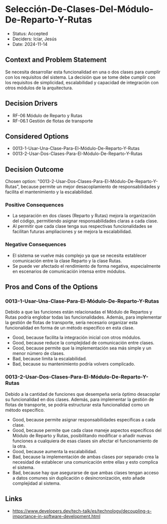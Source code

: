 # Selección-De-Clases-Del-Módulo-De-Reparto-Y-Rutas

* Status: Accepted
* Deciders: Icíar, Jesús 
* Date: 2024-11-14

## Context and Problem Statement

Se necesita desarrollar esta funcionalidad en una o dos clases para cumplir con los requisitos del sistema.
La decisión que se tome debe cumplir con los requisitos de simplicidad, escalabilidad y capacidad de integración con otros módulos de la arquitectura.

## Decision Drivers

* RF-06 Módulo de Reparto y Rutas 
* RF-06.1 Gestión de flotas de transporte

## Considered Options

* 0013-1-Usar-Una-Clase-Para-El-Módulo-De-Reparto-Y-Rutas
* 0013-2-Usar-Dos-Clases-Para-El-Módulo-De-Reparto-Y-Rutas

## Decision Outcome

Chosen option: "0013-2-Usar-Dos-Clases-Para-El-Módulo-De-Reparto-Y-Rutas", because permite un mejor desacoplamiento de responsabilidades y facilita el mantenimiento y la escalabilidad.

### Positive Consequences

* La separación en dos clases (Reparto y Rutas) mejora la organización del código, permitiendo asignar responsabilidades claras a cada clase.
* Al permitir que cada clase tenga sus respectivas funcionalidades se facilitan futuras ampliaciones y se mejora la escalabilidad.

### Negative Consequences

* El sistema se vuelve más complejo ya que se necesita establecer comunicación entre la clase Reparto y la clase Rutas.
* Se puede ver afectado el rendimiento de forma negativa, especialmente en escenarios de comunicación intensa entre módulos.

## Pros and Cons of the Options

### 0013-1-Usar-Una-Clase-Para-El-Módulo-De-Reparto-Y-Rutas

Debido a que las funciones están relacionadas el Módulo de Repartos y Rutas podría englobar todas las funcionalidades.
Además, para implementar la gestión de flotas de transporte, sería necesario organizar esta funcionalidad en forma de un método específico en esta clase.

* Good, because facilita la integración inicial con otros módulos.
* Good, because reduce la complejidad de comunicación entre clases.
* Good, because permite que la implementación sea más simple y un menor número de clases.
* Bad, because limita la escalabilidad.
* Bad, because su mantenimiento podría volvers complicado.

### 0013-2-Usar-Dos-Clases-Para-El-Módulo-De-Reparto-Y-Rutas

Debido a la cantidad de funciones que desempeña sería óptimo desacoplar su funcionalidad en dos clases.
Además, para implementar la gestión de flotas de transporte, se podría estructurar esta funcionalidad como un método específico.

* Good, because permite asignar responsabilidades específicas a cada clase.
* Good, because permite que cada clase maneje aspectos específicos del Módulo de Reparto y Rutas, posibilitando modificar o añadir nuevas funciones a cualquiera de esas clases sin afectar el funcionamiento de la otra.
* Good, because aumenta la escalabilidad.
* Bad, because la implementación de ambas clases por separado crea la necesidad de establecer una comunicación entre ellas y esto complica el sistema.
* Bad, because hay que asegurarse de que ambas clases tengan acceso a datos comunes sin duplicación o desincronización, esto añade complejidad al sistema.

## Links

* https://www.developers.dev/tech-talk/es/technology/decoupling-s-importance-in-software-development.html